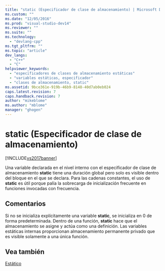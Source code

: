 ```yaml
---
title: "static (Especificador de clase de almacenamiento) | Microsoft Docs"
ms.custom: ""
ms.date: "12/05/2016"
ms.prod: "visual-studio-dev14"
ms.reviewer: ""
ms.suite: ""
ms.technology: 
  - "devlang-cpp"
ms.tgt_pltfrm: ""
ms.topic: "article"
dev_langs: 
  - "C++"
  - "C"
helpviewer_keywords: 
  - "especificadores de clases de almacenamiento estáticas"
  - "variables estáticas, especificador"
  - "clases de almacenamiento, static"
ms.assetid: 9bce361e-919b-46b9-8148-40d7ab0eb024
caps.latest.revision: 7
caps.handback.revision: 7
author: "mikeblome"
ms.author: "mblome"
manager: "ghogen"
---
```

# static (Especificador de clase de almacenamiento)
[!INCLUDE[vs2017banner](../assembler/inline/includes/vs2017banner.md)]

Una variable declarada en el nivel interno con el especificador de clase de almacenamiento **static** tiene una duración global pero solo es visible dentro del bloque en el que se declara.  Para las cadenas constantes, el uso de **static** es útil porque palía la sobrecarga de inicialización frecuente en funciones invocadas con frecuencia.  
  
## Comentarios  
 Si no se inicializa explícitamente una variable **static**, se inicializa en 0 de forma predeterminada.  Dentro de una función, **static** hace que el almacenamiento se asigne y actúa como una definición.  Las variables estáticas internas proporcionan almacenamiento permanente privado que es visible solamente a una única función.  
  
## Vea también  
 [Estático](../misc/static-cpp.md)